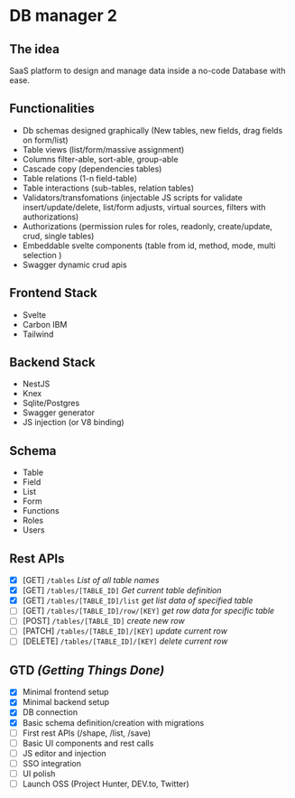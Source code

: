 # DB manager 2

## The idea 
SaaS platform to design and manage data inside a no-code Database with ease.

## Functionalities
- Db schemas designed graphically (New tables, new fields, drag fields on form/list)
- Table views (list/form/massive assignment)
- Columns filter-able, sort-able, group-able
- Cascade copy (dependencies tables)
- Table relations (1-n field-table)
- Table interactions (sub-tables, relation tables)
- Validators/transfomations (injectable JS scripts for validate insert/update/delete, list/form adjusts, virtual sources, filters with authorizations)
- Authorizations (permission rules for roles, readonly, create/update, crud, single tables)
- Embeddable svelte components (table from id, method, mode, multi selection )
- Swagger dynamic crud apis

## Frontend Stack
- Svelte
- Carbon IBM
- Tailwind

## Backend Stack
- NestJS
- Knex
- Sqlite/Postgres
- Swagger generator
- JS injection (or V8 binding) 

## Schema
- Table
- Field
- List
- Form
- Functions
- Roles
- Users

## Rest APIs
-  [x] [GET] `/tables` _List of all table names_
-  [x] [GET] `/tables/[TABLE_ID]` _Get current table definition_ 
-  [x] [GET] `/tables/[TABLE_ID]/list` _get list data of specified table_ 
-  [ ] [GET] `/tables/[TABLE_ID]/row/[KEY]` _get row data for specific table_
-  [ ] [POST] `/tables/[TABLE_ID]` _create new row_
-  [ ] [PATCH] `/tables/[TABLE_ID]/[KEY]` _update current row_
-  [ ] [DELETE] `/tables/[TABLE_ID]/[KEY]` _delete current row_

## GTD _(Getting Things Done)_
- [x] Minimal frontend setup
- [x] Minimal backend setup
- [x] DB connection
- [x] Basic schema definition/creation with migrations
- [ ] First rest APIs (/shape, /list, /save)
- [ ] Basic UI components and rest calls
- [ ] JS editor and injection
- [ ] SSO integration
- [ ] UI polish
- [ ] Launch OSS (Project Hunter, DEV.to, Twitter)
